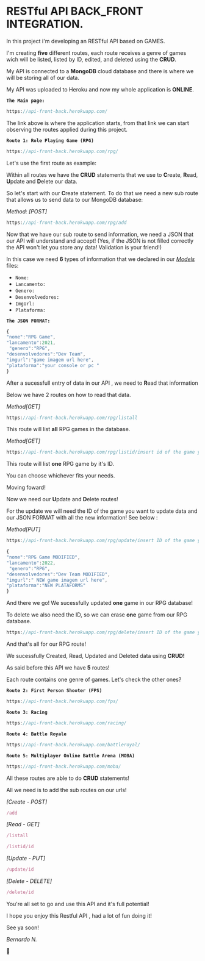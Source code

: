 # RESTful API BACK_FRONT INTEGRATION.

In this project i'm developing an RESTful API based on GAMES.

I'm creating  **five** different routes, each route receives a genre of games wich will be listed, listed by ID, edited, and deleted using the **CRUD**.

My API is connected to a **MongoDB** cloud database and there is where we will be storing all of our data.

My API was uploaded to Heroku and now my whole application is **ONLINE**.

**`The Main page:`**

```javascript
https://api-front-back.herokuapp.com/
```

The link above is where the application starts, from that link we can start observing the routes applied during this project.

**`Route 1: Role Playing Game (RPG)`**

```javascript
https://api-front-back.herokuapp.com/rpg/
```

Let's use the first route as example:

Within all routes we have the **CRUD** statements that we use to **C**reate, **R**ead, **U**pdate and **D**elete our data.

So let's start with our **C**reate statement. To do that we need a new sub route that allows us to send data to our MongoDB database:

*Method: [POST]*

```javascript
https://api-front-back.herokuapp.com/rpg/add
```

Now that we have our sub route to send information, we need a JSON that our API will understand and accept! (Yes, if the JSON is not filled correctly the API won't let you store any data!  Validation is your friend!)

In this case we need **6** types of information that we declared in our <u>*Models*</u> files:

- `Nome:`
- `Lancamento:`
- `Genero:`
- `Desenvolvedores:`
- `ImgUrl:`
- `Plataforma:`

**`The JSON FORMAT:`**

```javascript
{
"nome":"RPG Game",
"lancamento":2021,
 "genero":"RPG",
"desenvolvedores":"Dev Team",
"imgurl":"game imagem url here",
"plataforma":"your console or pc "
}
```

After a sucessfull entry of data in our API , we need to **R**ead that information

Below we have 2 routes on how to read that data.

*Method[GET]*

```javascript
https://api-front-back.herokuapp.com/rpg/listall
```

This route will list **all** RPG games in the database.

*Method[GET]*

```javascript
https://api-front-back.herokuapp.com/rpg/listid/insert id of the game you want to explore
```

This route will list **one** RPG game by it's ID.

You can choose whichever fits your needs.



Moving foward!

Now we need our **U**pdate and **D**elete routes!

For the update we will need the ID of the game you want to update data and our JSON FORMAT with all the new information!  See below :

*Method[PUT]*

```javascript
https://api-front-back.herokuapp.com/rpg/update/insert ID of the game you want to modify
```

```javascript
{
"nome":"RPG Game MODIFIED",
"lancamento":2022,
 "genero":"RPG",
"desenvolvedores":"Dev Team MODIFIED",
"imgurl":" NEW game imagem url here",
"plataforma":"NEW PLATAFORMS"
}
```

And there we go! We sucessfully updated **one** game in our RPG database!

To delete we also need the ID, so we can erase **one** game from our RPG database.

```javascript
https://api-front-back.herokuapp.com/rpg/delete/insert ID of the game you want to delete
```

And that's all for our RPG route!

We sucessfully Created, Read, Updated and Deleted data using **CRUD!**



As said before this API we have **5** routes!

Each route contains one genre of games. Let's check the other ones?

**`Route 2: First Person Shooter (FPS)`** 

```javascript
https://api-front-back.herokuapp.com/fps/
```

**`Route 3: Racing`** 

```javascript
https://api-front-back.herokuapp.com/racing/
```

**`Route 4: Battle Royale`** 

```javascript
https://api-front-back.herokuapp.com/battleroyal/
```

**`Route 5: Multiplayer Online Battle Arena (MOBA)`** 

```javascript
https://api-front-back.herokuapp.com/moba/
```

All these routes are able to do **CRUD** statements!

All we need is to add  the sub routes on our urls!

*[Create - POST]*

```javascript
/add
```

*[Read - GET]*

```javascript
/listall
```

```javascript
/listid/id
```

*[Update - PUT]*

```javascript
/update/id
```

*[Delete - DELETE]*

```javascript
/delete/id
```

You're all set to go and use this API and it's full potential!

I hope you enjoy this  Restful API , had a lot of fun doing it!

See ya soon!



*Bernardo N.* 

🚀
